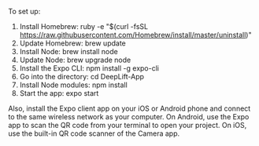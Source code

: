 
To set up:

1. Install Homebrew: ruby -e "$(curl -fsSL https://raw.githubusercontent.com/Homebrew/install/master/uninstall)"
2. Update Homebrew: brew update
3. Install Node: brew install node
4. Update Node: brew upgrade node
5. Install the Expo CLI: npm install -g expo-cli
6. Go into the directory: cd DeepLift-App
7. Install Node modules: npm install
8. Start the app: expo start

Also, install the Expo client app on your iOS or Android phone and connect to the same wireless network as your computer. On Android, use the Expo app to scan the QR code from your terminal to open your project. On iOS, use the built-in QR code scanner of the Camera app.
